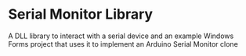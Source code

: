 # Serial Monitor Library

A DLL library to interact with a serial device and an example Windows Forms project that uses it to implement an Arduino Serial Monitor clone
